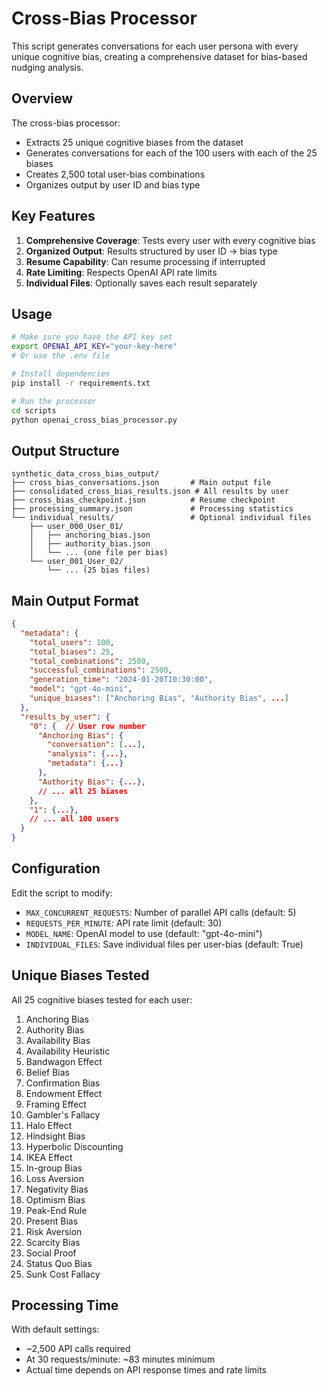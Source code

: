 # Cross-Bias Processor

This script generates conversations for each user persona with every unique cognitive bias, creating a comprehensive dataset for bias-based nudging analysis.

## Overview

The cross-bias processor:
- Extracts 25 unique cognitive biases from the dataset
- Generates conversations for each of the 100 users with each of the 25 biases
- Creates 2,500 total user-bias combinations
- Organizes output by user ID and bias type

## Key Features

1. **Comprehensive Coverage**: Tests every user with every cognitive bias
2. **Organized Output**: Results structured by user ID → bias type
3. **Resume Capability**: Can resume processing if interrupted
4. **Rate Limiting**: Respects OpenAI API rate limits
5. **Individual Files**: Optionally saves each result separately

## Usage

```bash
# Make sure you have the API key set
export OPENAI_API_KEY="your-key-here"
# Or use the .env file

# Install dependencies
pip install -r requirements.txt

# Run the processor
cd scripts
python openai_cross_bias_processor.py
```

## Output Structure

```
synthetic_data_cross_bias_output/
├── cross_bias_conversations.json       # Main output file
├── consolidated_cross_bias_results.json # All results by user
├── cross_bias_checkpoint.json          # Resume checkpoint
├── processing_summary.json             # Processing statistics
└── individual_results/                 # Optional individual files
    ├── user_000_User_01/
    │   ├── anchoring_bias.json
    │   ├── authority_bias.json
    │   └── ... (one file per bias)
    └── user_001_User_02/
        └── ... (25 bias files)
```

## Main Output Format

```json
{
  "metadata": {
    "total_users": 100,
    "total_biases": 25,
    "total_combinations": 2500,
    "successful_combinations": 2500,
    "generation_time": "2024-01-20T10:30:00",
    "model": "gpt-4o-mini",
    "unique_biases": ["Anchoring Bias", "Authority Bias", ...]
  },
  "results_by_user": {
    "0": {  // User row number
      "Anchoring Bias": {
        "conversation": [...],
        "analysis": {...},
        "metadata": {...}
      },
      "Authority Bias": {...},
      // ... all 25 biases
    },
    "1": {...},
    // ... all 100 users
  }
}
```

## Configuration

Edit the script to modify:
- `MAX_CONCURRENT_REQUESTS`: Number of parallel API calls (default: 5)
- `REQUESTS_PER_MINUTE`: API rate limit (default: 30)
- `MODEL_NAME`: OpenAI model to use (default: "gpt-4o-mini")
- `INDIVIDUAL_FILES`: Save individual files per user-bias (default: True)

## Unique Biases Tested

All 25 cognitive biases tested for each user:
1. Anchoring Bias
2. Authority Bias
3. Availability Bias
4. Availability Heuristic
5. Bandwagon Effect
6. Belief Bias
7. Confirmation Bias
8. Endowment Effect
9. Framing Effect
10. Gambler's Fallacy
11. Halo Effect
12. Hindsight Bias
13. Hyperbolic Discounting
14. IKEA Effect
15. In-group Bias
16. Loss Aversion
17. Negativity Bias
18. Optimism Bias
19. Peak-End Rule
20. Present Bias
21. Risk Aversion
22. Scarcity Bias
23. Social Proof
24. Status Quo Bias
25. Sunk Cost Fallacy

## Processing Time

With default settings:
- ~2,500 API calls required
- At 30 requests/minute: ~83 minutes minimum
- Actual time depends on API response times and rate limits